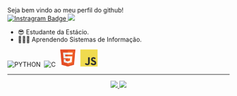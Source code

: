 <p align="center">
 
</p>
Seja bem vindo ao meu perfil do github! 
   <div id="badges">
   <a href = "https://instagram.com/fl.lucas_?r=nametag">
     <img src="https://img.shields.io/badge/Instagram-E4405F?style=for-the-badge&logo=instagram&logoColor=white" alt="Instragram Badge"/>
   <a href ="mailto:lucasfurini.20025@gmail.com">
      <img src="https://img.shields.io/badge/Gmail-D14836?style=for-the-badge&logo=gmail&logoColor=white" target="_blank"></a>
   </a>
 </div>

 - 😎 Estudante da Estácio.
 - 👨🏻‍💻 Aprendendo Sistemas de Informação.


 <div>
   
   
   <img src="https://cdn.jsdelivr.net/gh/devicons/devicon/icons/python/python-original.svg" title="PYTHON" alt="PYTHON" width="40" height="40"/>&nbsp;
   <img src="https://cdn.jsdelivr.net/gh/devicons/devicon/icons/c/c-original.svg" title="C" alt="C" width="40" height="40"/>&nbsp;
   <img src="https://github.com/devicons/devicon/blob/master/icons/html5/html5-original.svg" title="HTML5" alt="HTML" width="40" height="40"/>&nbsp;
   <img src="https://github.com/devicons/devicon/blob/master/icons/javascript/javascript-original.svg" title="JavaScript" alt="JavaScript" width="40" height="40"/>&nbsp;
 </div>

 ---


 <div align = "center">
<a href="https://github.com/LucasFuriniLemes">
<img height="150em" src="https://github-readme-stats.vercel.app/api?username=LucasFuriniLemes&show_icons=true&theme=dracula&include_all_commits=true&count_private=true"/>
 <img height="150em" src="https://github-readme-stats.vercel.app/api/top-langs/?username=LucasFuriniLemes&layout=compact&langs_count=7&theme=dracula"/>

 </div>
